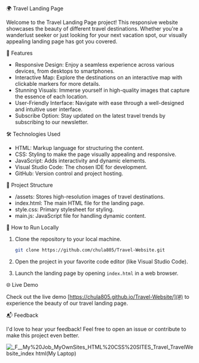 🌍 Travel Landing Page

Welcome to the Travel Landing Page project! This responsive website showcases the beauty of different travel destinations. Whether you're a wanderlust seeker or just looking for your next vacation spot, our visually appealing landing page has got you covered.

🚀 Features

- Responsive Design: Enjoy a seamless experience across various devices, from desktops to smartphones.
- Interactive Map: Explore the destinations on an interactive map with clickable markers for more details.
- Stunning Visuals: Immerse yourself in high-quality images that capture the essence of each location.
- User-Friendly Interface: Navigate with ease through a well-designed and intuitive user interface.
- Subscribe Option: Stay updated on the latest travel trends by subscribing to our newsletter.

🛠️ Technologies Used

- HTML: Markup language for structuring the content.
- CSS: Styling to make the page visually appealing and responsive.
- JavaScript: Adds interactivity and dynamic elements.
- Visual Studio Code: The chosen IDE for development.
- GitHub: Version control and project hosting.

📂 Project Structure

- /assets: Stores high-resolution images of travel destinations.
- index.html: The main HTML file for the landing page.
- style.css: Primary stylesheet for styling.
- main.js: JavaScript file for handling dynamic content.

🚧 How to Run Locally

1. Clone the repository to your local machine.
   ```bash
   git clone https://github.com/chula805/Travel-Website.git
   ```

2. Open the project in your favorite code editor (like Visual Studio Code).

3. Launch the landing page by opening `index.html` in a web browser.

🌐 Live Demo

Check out the live demo [https://chula805.github.io/Travel-Website/](#) to experience the beauty of our travel landing page.

📬 Feedback

I'd love to hear your feedback! Feel free to open an issue or contribute to make this project even better.

![_F__My%20Job_MyOwnSites_HTML%20CSS%20SITES_Travel_TravelWebsite_index html(My Laptop)](https://github.com/chula805/Travel-Website/assets/121760253/3f95943f-6e45-4770-b55f-f635481e7d3b)

